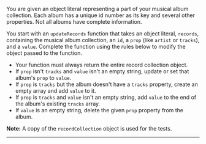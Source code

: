 <div class="challenge-instructions basic-javascript"><div><section id="description">
<p>You are given an object literal representing a part of your musical album collection. Each album has a unique id number as its key and several other properties. Not all albums have complete information.</p>
<p>You start with an <code>updateRecords</code> function that takes an object literal, <code>records</code>, containing the musical album collection, an <code>id</code>, a <code>prop</code> (like <code>artist</code> or <code>tracks</code>), and a <code>value</code>. Complete the function using the rules below to modify the object passed to the function.</p>
<ul>
<li>Your function must always return the entire record collection object.</li>
<li>If <code>prop</code> isn't <code>tracks</code> and <code>value</code> isn't an empty string, update or set that album's <code>prop</code> to <code>value</code>.</li>
<li>If <code>prop</code> is <code>tracks</code> but the album doesn't have a <code>tracks</code> property, create an empty array and add <code>value</code> to it.</li>
<li>If <code>prop</code> is <code>tracks</code> and <code>value</code> isn't an empty string, add <code>value</code> to the end of the album's existing <code>tracks</code> array.</li>
<li>If <code>value</code> is an empty string, delete the given <code>prop</code> property from the album.</li>
</ul>
<p><strong>Note:</strong> A copy of the <code>recordCollection</code> object is used for the tests.</p>
</section></div><hr/></div>